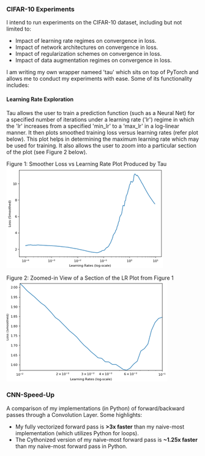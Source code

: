 ### CIFAR-10 Experiments
I intend to run experiments on the CIFAR-10 dataset, including but not limited to:
* Impact of learning rate regimes on convergence in loss.
* Impact of network architectures on convergence in loss.
* Impact of regularization schemes on convergence in loss.
* Impact of data augmentation regimes on convergence in loss.

I am writing my own wrapper nameed 'tau' which sits on top of PyTorch and allows me to conduct my experiments with ease. Some of its functionality includes:

#### Learning Rate Exploration
Tau allows the user to train a prediction function (such as a Neural Net) for a specified number of iterations under a learning rate ('lr') regime in which the 'lr' increases from a specified 'min_lr' to a 'max_lr' in a log-linear manner. It then plots smoothed training loss versus learning rates (refer plot below). This plot helps in determining the maximum learning rate which may be used for training. It also allows the user to zoom into a particular section of the plot (see Figure 2 below).

Figure 1: Smoother Loss vs Learning Rate Plot Produced by Tau
![lr_curve](https://github.com/talwarabhimanyu/Deep_Learning_Projects/blob/master/Vision/data/lr_curve.png)

Figure 2: Zoomed-in View of a Section of the LR Plot from Figure 1
![lr_curve_zoom](https://github.com/talwarabhimanyu/Deep_Learning_Projects/blob/master/Vision/data/lr_curve_zoom.png)

### CNN-Speed-Up
A comparison of my implementations (in Python) of forward/backward passes through a Convolution Layer. Some highlights:
* My fully vectorized forward pass is **>3x faster** than my naive-most implementation (which utilizes Python for loops).
* The Cythonized version of my naive-most forward pass is **~1.25x faster** than my naive-most forward pass in Python.

